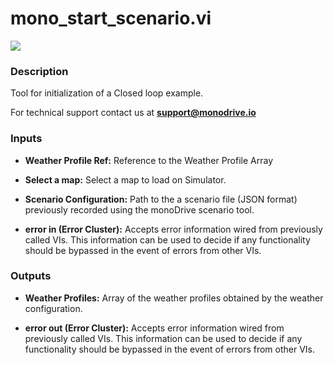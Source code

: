 # mono_start_scenario.vi

<p class="img_container">
<img class="lg_img" src="../mono_start_scenario.png"/>
</p>

### Description

Tool for initialization of a Closed loop example.

For technical support contact us at <b>support@monodrive.io</b> 

### Inputs

- **Weather Profile Ref:**   Reference to the Weather Profile Array 

- **Select a map:** Select a map to load on Simulator.  

- **Scenario Configuration:** Path to the a scenario file (JSON format) previously recorded using the monoDrive scenario tool.  

- **error in (Error Cluster):** Accepts error information wired from previously called VIs. This information can be used to decide if any functionality should be bypassed in the event of errors from other VIs. 

### Outputs

- **Weather Profiles:**  Array of the weather profiles obtained by the weather configuration. 


- **error out (Error Cluster):** Accepts error information wired from previously called VIs. This information can be used to decide if any functionality should be bypassed in the event of errors from other VIs. 

<p>&nbsp;</p>
